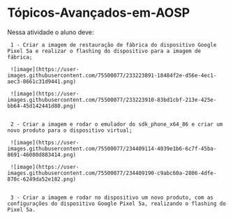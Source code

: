 # Tópicos-Avançados-em-AOSP


Nessa atividade o aluno deve:

     1 - Criar a imagem de restauração de fábrica do dispositivo Google Pixel 5a e realizar o flashing do dispositivo para a imagem de fábrica;
     
     ![image](https://user-images.githubusercontent.com/75500077/233223891-18484f2e-d56e-4ec1-aec3-8661c31d9441.png)

     ![image](https://user-images.githubusercontent.com/75500077/233223910-83bd1cbf-213e-425e-bb64-45d142441d80.png)
     
     
     2 - Criar a imagem e rodar o emulador do sdk_phone_x64_86 e criar um novo produto para o dispositivo virtual;
     
     ![image](https://user-images.githubusercontent.com/75500077/234409114-4039e1b6-6c7f-45ba-8691-46080d883414.png)
     
     ![image](https://user-images.githubusercontent.com/75500077/234409190-c9abc60a-2806-4dfe-870c-6249da52e182.png)

 
     3 - Criar a imagem e rodar no dispositivo um novo produto, com as configurações do dispositivo Google Pixel 5a, realizando o flashing do Pixel 5a.
